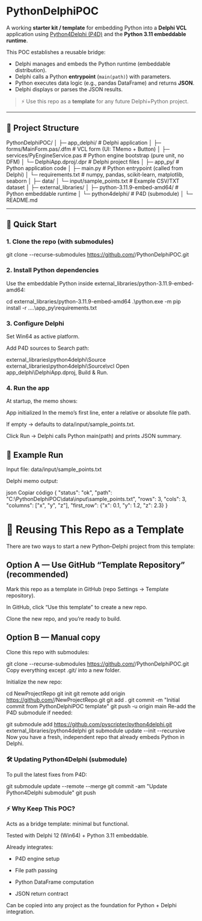 # PythonDelphiPOC  

A working **starter kit / template** for embedding Python into a **Delphi VCL** application using [Python4Delphi (P4D)](https://github.com/pyscripter/python4delphi) and the **Python 3.11 embeddable runtime**.  

This POC establishes a reusable bridge:
- Delphi manages and embeds the Python runtime (embeddable distribution).  
- Delphi calls a Python **entrypoint** (`main(path)`) with parameters.  
- Python executes data logic (e.g., pandas DataFrame) and returns **JSON**.  
- Delphi displays or parses the JSON results.  

> ⚡️ Use this repo as a **template** for any future Delphi+Python project.  

---

## 📂 Project Structure

PythonDelphiPOC/
│
├─ app_delphi/ # Delphi application
│ ├─ forms/MainForm.pas/.dfm # VCL form (UI: TMemo + Button)
│ ├─ services/PyEngineService.pas # Python engine bootstrap (pure unit, no DFM)
│ └─ DelphiApp.dproj/.dpr # Delphi project files
│
├─ app_py/ # Python application code
│ ├─ main.py # Python entrypoint (called from Delphi)
│ └─ requirements.txt # numpy, pandas, scikit-learn, matplotlib, seaborn
│
├─ data/
│ └─ input/sample_points.txt # Example CSV/TXT dataset
│
├─ external_libraries/
│ ├─ python-3.11.9-embed-amd64/ # Python embeddable runtime
│ └─ python4delphi/ # P4D (submodule)
│
└─ README.md

---

## 🚀 Quick Start

### 1. Clone the repo (with submodules)

git clone --recurse-submodules https://github.com/<your-username>/PythonDelphiPOC.git

### 2. Install Python dependencies
Use the embeddable Python inside external_libraries/python-3.11.9-embed-amd64:

cd external_libraries/python-3.11.9-embed-amd64
.\python.exe -m pip install -r ..\..\app_py\requirements.txt

### 3. Configure Delphi
Set Win64 as active platform.

Add P4D sources to Search path:

external_libraries\python4delphi\Source
external_libraries\python4delphi\Source\vcl
Open app_delphi\DelphiApp.dproj, Build & Run.

### 4. Run the app
At startup, the memo shows:

App initialized
In the memo’s first line, enter a relative or absolute file path.

If empty → defaults to data/input/sample_points.txt.

Click Run → Delphi calls Python main(path) and prints JSON summary.

## 🧪 Example Run
Input file: data/input/sample_points.txt

Delphi memo output:

json
Copiar código
{
  "status": "ok",
  "path": "C:\\PythonDelphiPOC\\data\\input\\sample_points.txt",
  "rows": 3,
  "cols": 3,
  "columns": ["x", "y", "z"],
  "first_row": {"x": 0.1, "y": 1.2, "z": 2.3}
}
# 🔄 Reusing This Repo as a Template
There are two ways to start a new Python–Delphi project from this template:

## Option A — Use GitHub “Template Repository” (recommended)
Mark this repo as a template in GitHub (repo Settings → Template repository).

In GitHub, click “Use this template” to create a new repo.

Clone the new repo, and you’re ready to build.

## Option B — Manual copy
Clone this repo with submodules:

git clone --recurse-submodules https://github.com/<your-username>/PythonDelphiPOC.git
Copy everything except .git/ into a new folder.

Initialize the new repo:

cd NewProjectRepo
git init
git remote add origin https://github.com/<your-username>/NewProjectRepo.git
git add .
git commit -m "Initial commit from PythonDelphiPOC template"
git push -u origin main
Re-add the P4D submodule if needed:

git submodule add https://github.com/pyscripter/python4delphi.git external_libraries/python4delphi
git submodule update --init --recursive
Now you have a fresh, independent repo that already embeds Python in Delphi.

### 🛠 Updating Python4Delphi (submodule)
To pull the latest fixes from P4D:

git submodule update --remote --merge
git commit -am "Update Python4Delphi submodule"
git push
### ⚡️ Why Keep This POC?
Acts as a bridge template: minimal but functional.

Tested with Delphi 12 (Win64) + Python 3.11 embeddable.

Already integrates:

- P4D engine setup

- File path passing

- Python DataFrame computation

- JSON return contract

Can be copied into any project as the foundation for Python + Delphi integration.


